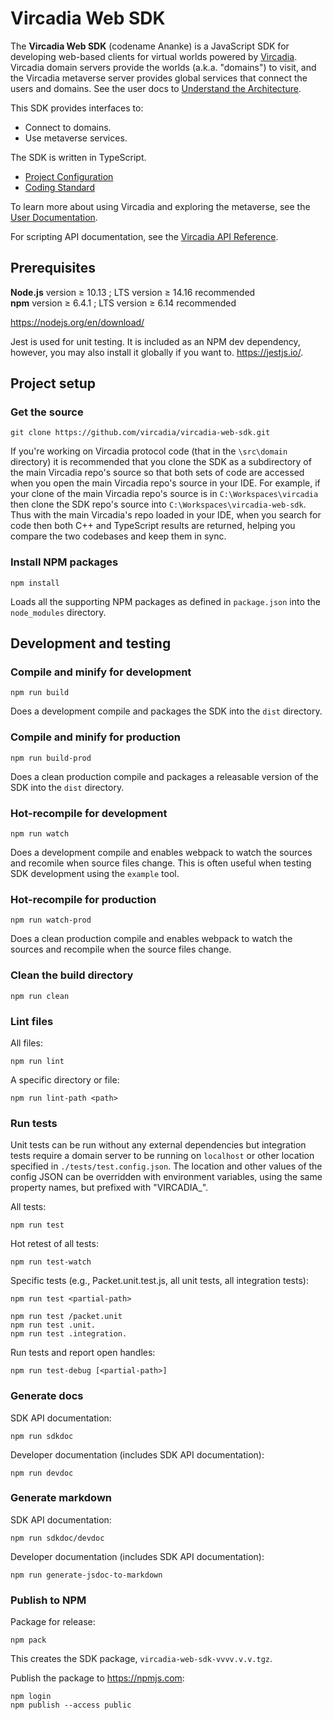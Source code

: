 
# Vircadia Web SDK

The **Vircadia Web SDK** (codename Ananke) is a JavaScript SDK for developing web-based clients for virtual worlds powered by
[Vircadia](https://vircadia.com/). Vircadia domain servers provide the worlds (a.k.a. "domains") to visit, and the Vircadia
metaverse server provides global services that connect the users and domains.
See the user docs to [Understand the Architecture](https://docs.vircadia.com/explore/get-started/architecture.html).

This SDK provides interfaces to:
- Connect to domains.
- Use metaverse services.

The SDK is written in TypeScript.
- [Project Configuration](CONFIGURATION.md)
- [Coding Standard](CODING_STANDARD.md)

To learn more about using Vircadia and exploring the metaverse, see the [User Documentation](https://docs.vircadia.com).

For scripting API documentation, see the [Vircadia API Reference](https://apidocs.vircadia.dev).


## Prerequisites

**Node.js** version &ge; 10.13 ; LTS version &ge; 14.16 recommended  
**npm** version &ge; 6.4.1 ; LTS version &ge; 6.14 recommended 

https://nodejs.org/en/download/

Jest is used for unit testing. It is included as an NPM dev dependency, however, you may also install it globally if you want
to. https://jestjs.io/. 


## Project setup

### Get the source

```
git clone https://github.com/vircadia/vircadia-web-sdk.git
```

If you're working on Vircadia protocol code (that in the `\src\domain` directory) it is recommended that you clone the SDK as
a subdirectory of the main Vircadia repo's source so that both sets of code are accessed when you open the main Vircadia repo's
source in your IDE. For example, if your clone of the main Vircadia repo's source is in `C:\Workspaces\vircadia` then clone
the SDK repo's source into `C:\Workspaces\vircadia-web-sdk`. Thus with the main Vircadia's repo loaded in your IDE, when
you search for code then both C++ and TypeScript results are returned, helping you compare the two codebases and keep them in
sync.


### Install NPM packages

```
npm install
```
Loads all the supporting NPM packages as defined in `package.json` into the `node_modules` directory.

## Development and testing

### Compile and minify for development
```
npm run build
```
Does a development compile and packages the SDK into the `dist` directory.

### Compile and minify for production
```
npm run build-prod
```
Does a clean production compile and packages a releasable version of the SDK into the `dist` directory.

### Hot-recompile for development
```
npm run watch
```
Does a development compile and enables webpack to watch the sources and recomile when source files change.
This is often useful when testing SDK development using the `example` tool.

### Hot-recompile for production
```
npm run watch-prod
```
Does a clean production compile and enables webpack to watch the sources and recompile when the source files change.

### Clean the build directory
```
npm run clean
```

### Lint files

All files:
```
npm run lint
```

A specific directory or file:
```
npm run lint-path <path>
```

### Run tests

Unit tests can be run without any external dependencies but integration tests require a domain server to be running on
`localhost` or other location specified in `./tests/test.config.json`. The location and other values of the config JSON can be
overridden with environment variables, using the same property names, but prefixed with "VIRCADIA_".


All tests:
```
npm run test
```
Hot retest of all tests:
```
npm run test-watch
```

Specific tests (e.g., Packet.unit.test.js, all unit tests, all integration tests):
```
npm run test <partial-path>

npm run test /packet.unit
npm run test .unit.
npm run test .integration.
```

Run tests and report open handles:
```
npm run test-debug [<partial-path>]
```


### Generate docs

SDK API documentation:
```
npm run sdkdoc
```

Developer documentation (includes SDK API documentation):
```
npm run devdoc
```

### Generate markdown

SDK API documentation:
```
npm run sdkdoc/devdoc
```

Developer documentation (includes SDK API documentation):
```
npm run generate-jsdoc-to-markdown
```




### Publish to NPM

Package for release:
```
npm pack
```

This creates the SDK package, `vircadia-web-sdk-vvvv.v.v.tgz`.

Publish the package to https://npmjs.com:

```
npm login
npm publish --access public
```
